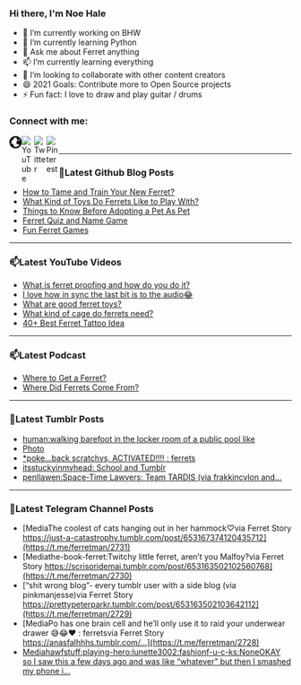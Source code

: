 ### Hi there, I'm Noe Hale

- 🔭 I’m currently working on BHW
- 🌱 I’m currently learning Python
- 💬 Ask me about Ferret anything
- 📫 I’m currently learning everything
- 🔭 I’m looking to collaborate with other content creators
- 😄 2021 Goals: Contribute more to Open Source projects
- ⚡ Fun fact: I love to draw and play guitar / drums

### Connect with me:

[<img align="left" alt="ferretvoice.com" width="22px" src="https://raw.githubusercontent.com/iconic/open-iconic/master/svg/globe.svg" />](https://ferretvoice.com)
[<img align="left" alt="YouTube" width="22px" src="https://cdn.jsdelivr.net/npm/simple-icons@v3/icons/youtube.svg" />](https://www.youtube.com/channel/UCk665XTfaMLVwFVWUmgnDiw)
[<img align="left" alt="Twitter" width="22px" src="https://cdn.jsdelivr.net/npm/simple-icons@v3/icons/twitter.svg" />](https://twitter.com/voiceferret)
[<img align="left" alt="Pinterest" width="22px" src="https://cdn.jsdelivr.net/npm/simple-icons@v3/icons/pinterest.svg" />](https://www.pinterest.com/voiceferret/)

<br />

---
### 🔭Latest Github Blog Posts
<!-- GITHUB:START -->
- [How to Tame and Train Your New Ferret?](http://noehale.github.io/how-to-tame-and-train-your-new-ferret/)
- [What Kind of Toys Do Ferrets Like to Play With?](http://noehale.github.io/what-kind-of-toys-do-ferrets-like-to-play-with/)
- [Things to Know Before Adopting a Pet As Pet](http://noehale.github.io/things-to-know-before-adopting-a-pet-as-pet/)
- [Ferret Quiz and Name Game](http://noehale.github.io/ferret-quiz/)
- [Fun Ferret Games](http://noehale.github.io/fun-ferret-games/)
<!-- GITHUB:END -->
---
### 📫Latest YouTube Videos

<!-- YOUTUBE:START -->
- [What is ferret proofing and how do you do it?](https://www.youtube.com/watch?v=81Syh_DJBQQ)
- [I love how in sync the last bit is to the audio😂](https://www.youtube.com/watch?v=WHBeGHwSlGY)
- [What are good ferret toys?](https://www.youtube.com/watch?v=tPxRilBzc0s)
- [What kind of cage do ferrets need?](https://www.youtube.com/watch?v=xzz6hC3sR5A)
- [40+ Best Ferret Tattoo Idea](https://www.youtube.com/watch?v=KIKqduR6Xcs)
<!-- YOUTUBE:END -->

---
### 📫Latest Podcast

<!-- PODCAST:START -->
- [Where to Get a Ferret?](https://anchor.fm/ferretvoice/episodes/Where-to-Get-a-Ferret-erurfu)
- [Where Did Ferrets Come From?](https://anchor.fm/ferretvoice/episodes/Where-Did-Ferrets-Come-From-eruq8g)
<!-- PODCAST:END -->
---
### 📝Latest Tumblr Posts

<!-- TUMBLR:START -->
- [human:walking barefoot in the locker room of a public pool like
](https://come-forth-into-the-light.tumblr.com/post/653189955445735424)
- [Photo](https://come-forth-into-the-light.tumblr.com/post/653167308482707456)
- [*poke…back scratchys, ACTIVATED!!!! : ferrets](https://come-forth-into-the-light.tumblr.com/post/653144622847131648)
- [itsstuckyinmyhead:
School and Tumblr
](https://come-forth-into-the-light.tumblr.com/post/653099334925205505)
- [penllawen:Space-Time Lawyers: Team TARDIS
(via frakkincylon and...](https://come-forth-into-the-light.tumblr.com/post/653076677569675264)
<!-- TUMBLR:END -->
---
### 📝Latest Telegram Channel Posts

<!-- TELEGRAM:START -->
- [MediaThe coolest of cats hanging out in her hammock♡via Ferret Story https://just-a-catastrophy.tumblr.com/post/653167374120435712](https://t.me/ferretman/2731)
- [Mediathe-book-ferret:Twitchy little ferret, aren’t you Malfoy?via Ferret Story https://scrisoridemai.tumblr.com/post/653163502102560768](https://t.me/ferretman/2730)
- [“shit wrong blog”- every tumblr user with a side blog (via pinkmanjesse)via Ferret Story https://prettypeterparkr.tumblr.com/post/653163502103642112](https://t.me/ferretman/2729)
- [MediaPo has one brain cell and he’ll only use it to raid your underwear drawer 😅😂❤️ : ferretsvia Ferret Story https://anasfalhhhs.tumblr.com/...](https://t.me/ferretman/2728)
- [Mediahawfstuff:playing-hero:lunette3002:fashionf-u-c-ks:NoneOKAY so I saw this a few days ago and was like “whatever” but then I smashed my phone i...](https://t.me/ferretman/2727)
<!-- TELEGRAM:END -->
